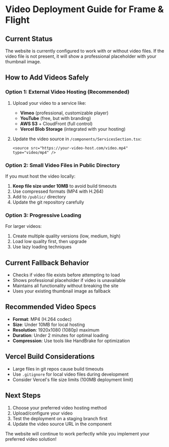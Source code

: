 # Video Deployment Guide for Frame & Flight

## Current Status
The website is currently configured to work with or without video files. If the video file is not present, it will show a professional placeholder with your thumbnail image.

## How to Add Videos Safely

### Option 1: External Video Hosting (Recommended)
1. Upload your video to a service like:
   - **Vimeo** (professional, customizable player)
   - **YouTube** (free, but with branding)
   - **AWS S3** + CloudFront (full control)
   - **Vercel Blob Storage** (integrated with your hosting)

2. Update the video source in `/components/ServicesSection.tsx`:
   ```tsx
   <source src="https://your-video-host.com/video.mp4" type="video/mp4" />
   ```

### Option 2: Small Video Files in Public Directory
If you must host the video locally:

1. **Keep file size under 10MB** to avoid build timeouts
2. Use compressed formats (MP4 with H.264)
3. Add to `/public/` directory
4. Update the git repository carefully

### Option 3: Progressive Loading
For larger videos:
1. Create multiple quality versions (low, medium, high)
2. Load low quality first, then upgrade
3. Use lazy loading techniques

## Current Fallback Behavior
- Checks if video file exists before attempting to load
- Shows professional placeholder if video is unavailable
- Maintains all functionality without breaking the site
- Uses your existing thumbnail image as fallback

## Recommended Video Specs
- **Format**: MP4 (H.264 codec)
- **Size**: Under 10MB for local hosting
- **Resolution**: 1920x1080 (1080p) maximum
- **Duration**: Under 2 minutes for optimal loading
- **Compression**: Use tools like HandBrake for optimization

## Vercel Build Considerations
- Large files in git repos cause build timeouts
- Use `.gitignore` for local video files during development
- Consider Vercel's file size limits (100MB deployment limit)

## Next Steps
1. Choose your preferred video hosting method
2. Upload/configure your video
3. Test the deployment on a staging branch first
4. Update the video source URL in the component

The website will continue to work perfectly while you implement your preferred video solution!